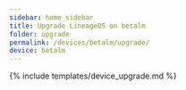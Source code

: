 ```yaml
---
sidebar: home_sidebar
title: Upgrade LineageOS on betalm
folder: upgrade
permalink: /devices/betalm/upgrade/
device: betalm
---
```

{% include templates/device_upgrade.md %}

